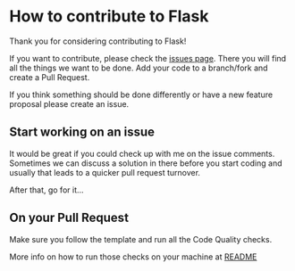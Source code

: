How to contribute to Flask
==========================

Thank you for considering contributing to Flask!

If you want to contribute, please check the [issues page](https://github.com/mariogarridopt/bookit/issues).
There you will find all the things we want to be done.
Add your code to a branch/fork and create a Pull Request.

If you think something should be done differently or have a new feature proposal
please create an issue.

## Start working on an issue

It would be great if you could check up with me on the issue comments.
Sometimes we can discuss a solution in there before you start coding
and usually that leads to a quicker pull request turnover.

After that, go for it...

## On your Pull Request

Make sure you follow the template and run all the Code Quality checks.

More info on how to run those checks on your machine at [README](README.md)

